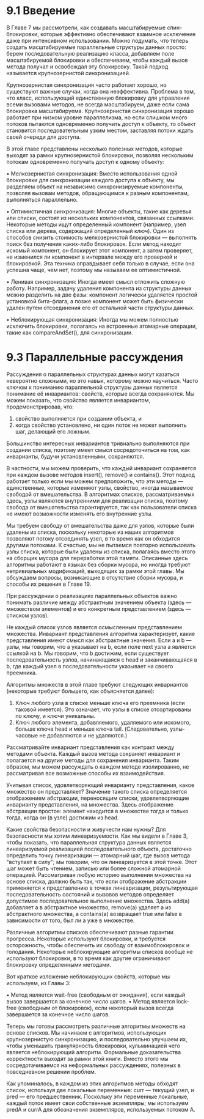 # 9.1 Введение

В Главе 7 мы рассмотрели, как создавать масштабируемые спин-блокировки, которые эффективно обеспечивают взаимное исключение даже при интенсивном использовании. Можно подумать, что теперь создать масштабируемые параллельные структуры данных просто: берем последовательную реализацию класса, добавляем поле масштабируемой блокировки и обеспечиваем, чтобы каждый вызов метода получал и освобождал эту блокировку. Такой подход называется крупнозернистой синхронизацией.

Крупнозернистая синхронизация часто работает хорошо, но существуют важные случаи, когда она неэффективна. Проблема в том, что класс, использующий единственную блокировку для управления всеми вызовами методов, не всегда масштабируем, даже если сама блокировка масштабируема. Крупнозернистая синхронизация хорошо работает при низком уровне параллелизма, но если слишком много потоков пытаются одновременно получить доступ к объекту, то объект становится последовательным узким местом, заставляя потоки ждать своей очереди для доступа.

В этой главе представлены несколько полезных методов, которые выходят за рамки крупнозернистой блокировки, позволяя нескольким потокам одновременно получать доступ к одному объекту:

• Мелкозернистая синхронизация: Вместо использования одной блокировки для синхронизации каждого доступа к объекту, мы разделяем объект на независимо синхронизируемые компоненты, позволяя вызовам методов, обращающимся к разным компонентам, выполняться параллельно.

• Оптимистичная синхронизация: Многие объекты, такие как деревья или списки, состоят из нескольких компонентов, связанных ссылками. Некоторые методы ищут определенный компонент (например, узел списка или дерева, содержащий определенный ключ). Один из способов снизить стоимость мелкозернистой блокировки — выполнять поиск без получения каких-либо блокировок. Если метод находит искомый компонент, он блокирует этот компонент, а затем проверяет, не изменился ли компонент в интервале между его проверкой и блокировкой. Эта техника оправдывает себя только в случае, если она успешна чаще, чем нет, поэтому мы называем ее оптимистичной.

• Ленивая синхронизация: Иногда имеет смысл отложить сложную работу. Например, задачу удаления компонента из структуры данных можно разделить на две фазы: компонент логически удаляется простой установкой бита-флага, а позже компонент может быть физически удален путем отсоединения его от остальной части структуры данных.

• Неблокирующая синхронизация: Иногда мы можем полностью исключить блокировки, полагаясь на встроенные атомарные операции, такие как compareAndSet(), для синхронизации.

# 9.3 Параллельные рассуждения

Рассуждения о параллельных структурах данных могут казаться невероятно сложными, но это навык, которому можно научиться. Часто ключом к пониманию параллельной структуры данных является понимание её инвариантов: свойств, которые всегда сохраняются. Мы можем показать, что свойство является инвариантом, продемонстрировав, что:
1. свойство выполняется при создании объекта, и
2. когда свойство установлено, ни один поток не может выполнить шаг, делающий его ложным.

Большинство интересных инвариантов тривиально выполняются при создании списка, поэтому имеет смысл сосредоточиться на том, как инварианты, будучи установленными, сохраняются.

В частности, мы можем проверить, что каждый инвариант сохраняется при каждом вызове методов insert(), remove() и contains(). Этот подход работает только если мы можем предположить, что эти методы — единственные, которые изменяют узлы, свойство, иногда называемое свободой от вмешательства. В алгоритмах списков, рассматриваемых здесь, узлы являются внутренними для реализации списка, поэтому свобода от вмешательства гарантируется, так как пользователи списка не имеют возможности изменять его внутренние узлы.

Мы требуем свободу от вмешательства даже для узлов, которые были удалены из списка, поскольку некоторые из наших алгоритмов позволяют потоку отсоединять узел, в то время как он обходится другими потоками. К счастью, мы не пытаемся повторно использовать узлы списка, которые были удалены из списка, полагаясь вместо этого на сборщик мусора для переработки этой памяти. Описанные здесь алгоритмы работают в языках без сборки мусора, но иногда требуют нетривиальных модификаций, выходящих за рамки этой главы. Мы обсуждаем вопросы, возникающие в отсутствие сборки мусора, и способы их решения в Главе 19.

При рассуждении о реализациях параллельных объектов важно понимать различие между абстрактным значением объекта (здесь — множеством элементов) и его конкретным представлением (здесь — списком узлов).

Не каждый список узлов является осмысленным представлением множества. Инвариант представления алгоритма характеризует, какие представления имеют смысл как абстрактные значения. Если a и b — узлы, мы говорим, что a указывает на b, если поле next узла a является ссылкой на b. Мы говорим, что b достижим, если существует последовательность узлов, начинающаяся с head и заканчивающаяся в b, где каждый узел в последовательности указывает на своего преемника.

Алгоритмы множеств в этой главе требуют следующих инвариантов (некоторые требуют большего, как объясняется далее):

1. Ключ любого узла в списке меньше ключа его преемника (если таковой имеется). Это означает, что узлы в списке отсортированы по ключу, и ключи уникальны.
2. Ключ любого элемента, добавляемого, удаляемого или искомого, больше ключа head и меньше ключа tail. (Следовательно, узлы-часовые не добавляются и не удаляются.)

Рассматривайте инвариант представления как контракт между методами объекта. Каждый вызов метода сохраняет инвариант и полагается на другие методы для сохранения инварианта. Таким образом, мы можем рассуждать о каждом методе изолированно, не рассматривая все возможные способы их взаимодействия.

Учитывая список, удовлетворяющий инварианту представления, какое множество он представляет? Значение такого списка определяется отображением абстракции, переносящим списки, удовлетворяющие инварианту представления, на множества. Здесь отображение абстракции простое: элемент находится в множестве тогда и только тогда, когда он (в узле) достижим из head.

Какие свойства безопасности и живучести нам нужны? Для безопасности мы хотим линеаризуемости. Как мы видели в Главе 3, чтобы показать, что параллельная структура данных является линеаризуемой реализацией последовательного объекта, достаточно определить точку линеаризации — атомарный шаг, где вызов метода "вступает в силу"; мы говорим, что он линеаризуется в этой точке. Этот шаг может быть чтением, записью или более сложной атомарной операцией. Рассматривая любую историю выполнения множества на основе списка, должно быть так, что если отображение абстракции применяется к представлению в точках линеаризации, результирующая последовательность состояний и вызовов методов определяет допустимое последовательное выполнение множества. Здесь add(a) добавляет a в абстрактное множество, remove(a) удаляет a из абстрактного множества, а contains(a) возвращает true или false в зависимости от того, был ли a уже в множестве.

Различные алгоритмы списков обеспечивают разные гарантии прогресса. Некоторые используют блокировки, и требуется осторожность, чтобы обеспечить их свободу от взаимоблокировок и голодания. Некоторые неблокирующие алгоритмы списков вообще не используют блокировки, в то время как другие ограничивают блокировку определенными методами.

Вот краткое изложение неблокирующих свойств, которые мы используем, из Главы 3:

• Метод является wait-free (свободным от ожидания), если каждый вызов завершается за конечное число шагов.
• Метод является lock-free (свободным от блокировок), если некоторый вызов всегда завершается за конечное число шагов.

Теперь мы готовы рассмотреть различные алгоритмы множеств на основе списков. Мы начинаем с алгоритмов, использующих крупнозернистую синхронизацию, и последовательно улучшаем их, чтобы уменьшить гранулярность блокировки, кульминацией чего является неблокирующий алгоритм. Формальные доказательства корректности выходят за рамки этой книги. Вместо этого мы сосредотачиваемся на неформальных рассуждениях, полезных в повседневном решении проблем.

Как упоминалось, в каждом из этих алгоритмов методы обходят список, используя две локальные переменные: curr — текущий узел, и pred — его предшественник. Поскольку эти переменные локальные, каждый поток имеет свои собственные экземпляры; мы используем predA и currA для обозначения экземпляров, используемых потоком A.